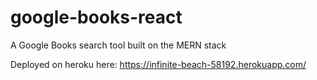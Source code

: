 # google-books-react
A Google Books search tool built on the MERN stack

Deployed on heroku here:
https://infinite-beach-58192.herokuapp.com/